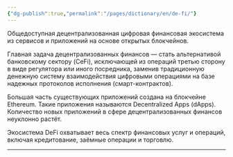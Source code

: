 ```yaml
---
{"dg-publish":true,"permalink":"/pages/dictionary/en/de-fi/"}
---
```



Общедоступная децентрализованная цифровая финансовая экосистема из сервисов и приложений на основе открытых блокчейнов.

Главная задача децентрализованных финансов — стать альтернативой банковскому сектору (CeFi), исключающей из операций третью сторону в виде регулятора или иного посредника, заменив традиционную денежную систему взаимодействия цифровыми операциями на базе надежных протоколов исполнения (смарт-контрактов).

Большая часть существующих приложений создана на блокчейне Ethereum. Такие приложения называются Decentralized Apps (dApps). Количество новых приложений в сфере децентрализованных финансов неуклонно растёт.

Экосистема DeFi охватывает весь спектр финансовых услуг и операций, включая кредитование, заёмные операции и торговлю.

---
